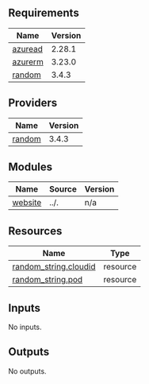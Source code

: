 ## Requirements

| Name | Version |
|------|---------|
| <a name="requirement_azuread"></a> [azuread](#requirement\_azuread) | 2.28.1 |
| <a name="requirement_azurerm"></a> [azurerm](#requirement\_azurerm) | 3.23.0 |
| <a name="requirement_random"></a> [random](#requirement\_random) | 3.4.3 |

## Providers

| Name | Version |
|------|---------|
| <a name="provider_random"></a> [random](#provider\_random) | 3.4.3 |

## Modules

| Name | Source | Version |
|------|--------|---------|
| <a name="module_website"></a> [website](#module\_website) | ../. | n/a |

## Resources

| Name | Type |
|------|------|
| [random_string.cloudid](https://registry.terraform.io/providers/hashicorp/random/3.4.3/docs/resources/string) | resource |
| [random_string.pod](https://registry.terraform.io/providers/hashicorp/random/3.4.3/docs/resources/string) | resource |

## Inputs

No inputs.

## Outputs

No outputs.
